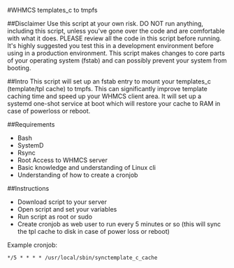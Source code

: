 #WHMCS templates_c to tmpfs

##Disclaimer
Use this script at your own risk. DO NOT run anything, including this script, unless you've gone over the code and are comfortable with what it does. PLEASE review all the code in this script before running. It's highly suggested you test this in a development environment before using in a production environment. This script makes changes to core parts of your operating system (fstab) and can possibly prevent your system from booting.

##Intro
This script will set up an fstab entry to mount your templates_c (template/tpl cache) to tmpfs. This can significantly improve template caching time and speed up your WHMCS client area. It will set up a systemd one-shot service at boot which will restore your cache to RAM in case of powerloss or reboot.

##Requirements
- Bash
- SystemD
- Rsync
- Root Access to WHMCS server
- Basic knowledge and understanding of Linux cli
- Understanding of how to create a cronjob

##Instructions
- Download script to your server
- Open script and set your variables
- Run script as root or sudo
- Create cronjob as web user to run every 5 minutes or so (this will sync the tpl cache to disk in case of power loss or reboot)  

Example cronjob:

`*/5 * * * * /usr/local/sbin/synctemplate_c_cache`
